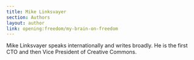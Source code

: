 ```yaml
---
title: Mike Linksvayer
section: Authors
layout: author
link: opening:freedom/my-brain-on-freedom
---
```

Mike Linksvayer speaks internationally and writes broadly. He is the first CTO
and then Vice President of Creative Commons.


